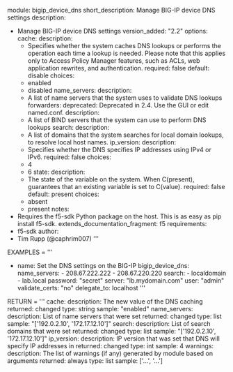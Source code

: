 module: bigip_device_dns
short_description: Manage BIG-IP device DNS settings
description:
  - Manage BIG-IP device DNS settings
version_added: "2.2"
options:
  cache:
    description:
      - Specifies whether the system caches DNS lookups or performs the
        operation each time a lookup is needed. Please note that this applies
        only to Access Policy Manager features, such as ACLs, web application
        rewrites, and authentication.
    required: false
    default: disable
    choices:
       - enabled
       - disabled
  name_servers:
    description:
      - A list of name servers that the system uses to validate DNS lookups
  forwarders:
    deprecated: Deprecated in 2.4. Use the GUI or edit named.conf.
    description:
      - A list of BIND servers that the system can use to perform DNS lookups
  search:
    description:
      - A list of domains that the system searches for local domain lookups,
        to resolve local host names.
  ip_version:
    description:
      - Specifies whether the DNS specifies IP addresses using IPv4 or IPv6.
    required: false
    choices:
      - 4
      - 6
  state:
    description:
      - The state of the variable on the system. When C(present), guarantees
        that an existing variable is set to C(value).
    required: false
    default: present
    choices:
      - absent
      - present
notes:
  - Requires the f5-sdk Python package on the host. This is as easy as pip
    install f5-sdk.
extends_documentation_fragment: f5
requirements:
  - f5-sdk
author:
  - Tim Rupp (@caphrim007)
'''

EXAMPLES = '''
- name: Set the DNS settings on the BIG-IP
  bigip_device_dns:
      name_servers:
          - 208.67.222.222
          - 208.67.220.220
      search:
          - localdomain
          - lab.local
      password: "secret"
      server: "lb.mydomain.com"
      user: "admin"
      validate_certs: "no"
  delegate_to: localhost
'''

RETURN = '''
cache:
    description: The new value of the DNS caching
    returned: changed
    type: string
    sample: "enabled"
name_servers:
    description: List of name servers that were set
    returned: changed
    type: list
    sample: "['192.0.2.10', '172.17.12.10']"
search:
    description: List of search domains that were set
    returned: changed
    type: list
    sample: "['192.0.2.10', '172.17.12.10']"
ip_version:
    description: IP version that was set that DNS will specify IP addresses in
    returned: changed
    type: int
    sample: 4
warnings:
    description: The list of warnings (if any) generated by module based on arguments
    returned: always
    type: list
    sample: ['...', '...']

